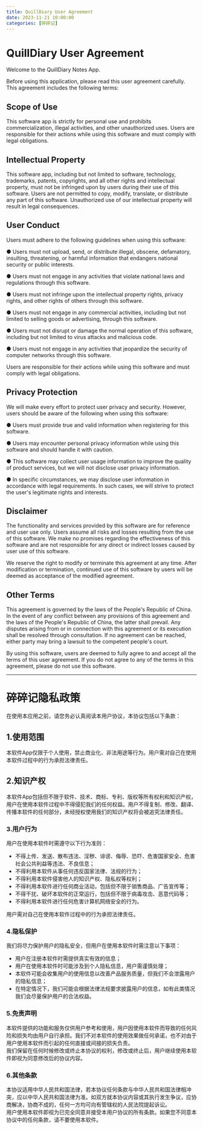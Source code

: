 ```yaml
---
title: QuillDiary User Agreement
date: 2023-11-21 10:00:00
categories: [碎碎记]
---
```


# QuillDiary User Agreement

Welcome to the QuillDiary Notes App.

Before using this application, please read this user agreement carefully. This agreement includes the following terms:

## **Scope of Use**

This software app is strictly for personal use and prohibits commercialization, illegal activities, and other unauthorized uses. Users are responsible for their actions while using this software and must comply with legal obligations.

## **Intellectual Property**

This software app, including but not limited to software, technology, trademarks, patents, copyrights, and all other rights and intellectual property, must not be infringed upon by users during their use of this software. Users are not permitted to copy, modify, translate, or distribute any part of this software. Unauthorized use of our intellectual property will result in legal consequences.

## **User Conduct**

Users must adhere to the following guidelines when using this software:

● Users must not upload, send, or distribute illegal, obscene, defamatory, insulting, threatening, or harmful information that endangers national security or public interests.

● Users must not engage in any activities that violate national laws and regulations through this software.

● Users must not infringe upon the intellectual property rights, privacy rights, and other rights of others through this software.

● Users must not engage in any commercial activities, including but not limited to selling goods or advertising, through this software.

● Users must not disrupt or damage the normal operation of this software, including but not limited to virus attacks and malicious code.

● Users must not engage in any activities that jeopardize the security of computer networks through this software.

Users are responsible for their actions while using this software and must comply with legal obligations.

## **Privacy Protection**

We will make every effort to protect user privacy and security. However, users should be aware of the following when using this software:

● Users must provide true and valid information when registering for this software.

● Users may encounter personal privacy information while using this software and should handle it with caution.

● This software may collect user usage information to improve the quality of product services, but we will not disclose user privacy information.

● In specific circumstances, we may disclose user information in accordance with legal requirements. In such cases, we will strive to protect the user's legitimate rights and interests.

## **Disclaimer**

The functionality and services provided by this software are for reference and user use only. Users assume all risks and losses resulting from the use of this software. We make no promises regarding the effectiveness of this software and are not responsible for any direct or indirect losses caused by user use of this software.

We reserve the right to modify or terminate this agreement at any time. After modification or termination, continued use of this software by users will be deemed as acceptance of the modified agreement.

## **Other Terms**

This agreement is governed by the laws of the People's Republic of China. In the event of any conflict between any provisions of this agreement and the laws of the People's Republic of China, the latter shall prevail. Any disputes arising from or in connection with this agreement or its execution shall be resolved through consultation. If no agreement can be reached, either party may bring a lawsuit to the competent people's court.

By using this software, users are deemed to fully agree to and accept all the terms of this user agreement. If you do not agree to any of the terms in this agreement, please do not use this software.



---



# 碎碎记隐私政策

在使用本应用之前，请您务必认真阅读本用户协议，本协议包括以下条款：

## 1.使用范围
本软件App仅限于个人使用，禁止商业化、非法用途等行为。用户需对自己在使用本软件过程中的行为承担法律责任。
## 2.知识产权
本软件App包括但不限于软件、技术、商标、专利、版权等所有权利和知识产权，用户在使用本软件过程中不得侵犯我们的任何权益。用户不得复制、修改、翻译、传播本软件的任何部分，未经授权使用我们的知识产权将会被追究法律责任。
### 3.用户行为
用户在使用本软件时需遵守以下行为准则：

- 不得上传、发送、散布违法、淫秽、诽谤、侮辱、恐吓、危害国家安全、危害社会公共利益等违法、不良信息；
- 不得利用本软件从事任何违反国家法律、法规的行为；
- 不得利用本软件侵害他人的知识产权、隐私权等权利；
- 不得利用本软件进行任何商业活动，包括但不限于销售商品、广告宣传等；
- 不得干扰、破坏本软件的正常运行，包括但不限于病毒攻击、恶意代码等；
- 不得利用本软件进行任何危害计算机网络安全的行为。

用户需对自己在使用本软件过程中的行为承担法律责任。
### 4.隐私保护
我们将尽力保护用户的隐私安全，但用户在使用本软件时需注意以下事项：

- 用户在注册本软件时需提供真实有效的信息；
- 用户在使用本软件时可能涉及到个人隐私信息，用户需谨慎处理；
- 本软件可能会收集用户的使用信息以改善产品服务质量，但我们不会泄露用户的隐私信息；
- 在特定情况下，我们可能会根据法律法规要求披露用户的信息，如有此类情况我们会尽量保护用户的合法权益。
### 5.免责声明
本软件提供的功能和服务仅供用户参考和使用，用户因使用本软件而导致的任何风险和损失均由用户自行承担。我们不对本软件的使用效果做任何承诺，也不对由于用户使用本软件而引起的任何直接或间接的损失负责。<br />我们保留在任何时候修改或终止本协议的权利，修改或终止后，用户继续使用本软件即视为同意修改后的协议内容。
### 6.其他条款
本协议适用中华人民共和国法律，若本协议任何条款与中华人民共和国法律相冲突，应以中华人民共和国法律为准。如双方就本协议内容或其执行发生争议，应协商解决，协商不成的，任何一方均可向有管辖权的人民法院提起诉讼。<br />用户使用本软件即视为已完全同意并接受本用户协议的所有条款。如果您不同意本协议中的任何条款，请不要使用本软件。
